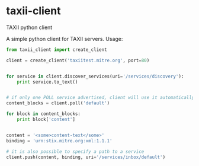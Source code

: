 taxii-client
============

TAXII python client

A simple python client for TAXII servers. Usage:

```python
from taxii_client import create_client

client = create_client('taxiitest.mitre.org', port=80)


for service in client.discover_services(uri='/services/discovery'):
    print service.to_text()


# if only one POLL service advertised, client will use it automatically
content_blocks = client.poll('default')

for block in content_blocks:
    print block['content']


content = '<some>content-text</some>'
binding = 'urn:stix.mitre.org:xml:1.1.1'

# it is also possible to specify a path to a service
client.push(content, binding, uri='/services/inbox/default')


```

